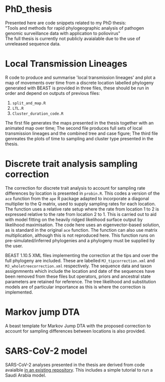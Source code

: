 # PhD_thesis

Presented here are code snippets related to my PhD thesis:  
"Tools and methods for rapid phylogeographic analysis of pathogen genomic surveillance data with application to poliovirus"  
The full thesis is currently not publicly avaialable due to the use of unreleased sequence data.

# Local Transmission Lineages
R code to produce and summarise 'local transmission lineages' and plot a map of movements over time from a discrete location labelled phylogeny generated with BEAST is provided in three files, these should be run in order and depend on outputs of previous files:  
1) ```split_and_map.R```
2) ```LTL.R```
3) ```Cluster_duration_code.R```

The first file generates the maps presented in the thesis together with an animated map over time; The second file produces full sets of local transmission lineages and the combined tree and case figure; The third file genreates the plots of time to sampling and cluster type presented in the thesis.  

# Discrete trait analysis sampling correction
The correction for discrete trait analysis to account for sampling rate differences by location is presented in ```probin.R```. This codes a version of the ```ace``` function from the ```ape``` R package adapted to incorporate a diagonal multiplier to the Q matrix, used to supply sampling rates for each location. The function uses a relative rate setup where the rate from location 1 to 2 is expressed relative to the rate from location 2 to 1. This is carried out to aid with model fitting on the heavily ridged likelihood surface output by likelihood maximisation. The code here uses an eigenvector-based solution, as is standard in the original ```ace``` function. The function can also use matrix multiplication, although this is not reproduced here. This function runs on pre-simulated/inferred phylogenies and a phylogeny must be supplied by the user.

BEAST 1.10.5 XML files implementing the correction at the tips and over the full phylogeny are included. These are labelled ```MJ_tipcorrection.xml``` and ```MJ_wholetreecorrection.xml``` respectively. The sequence data and taxon assignmnents which include the location and date of the sequences have been removed from these files but operators, priors and ancestral state parameters are retained for reference. The tree likelihood and substitution models are of particular importance as this is where the correction is implemented.

# Markov jump DTA
A beast template for Markov Jump DTA with the proposed correction to account for sampling differences between locations is also provided.

# SARS-CoV-2 model
SARS-CoV-2 analyses presented in the thesis are derived from code avaialble [in an existing repository](https://github.com/JorgensenD/sarscov2Rutils). This includes a simple tutorial to run a Saudi Arabia model.


